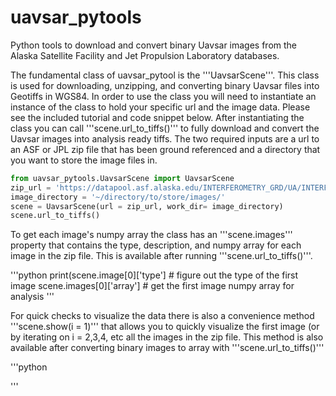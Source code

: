 # uavsar_pytools

Python tools to download and convert binary Uavsar images from the Alaska Satellite Facility and Jet Propulsion Laboratory databases.

The fundamental class of uavsar_pytool is the '''UavsarScene'''. This class is used for downloading, unzipping, and converting binary Uavsar files into Geotiffs in WGS84. In order to use the class you will need to instantiate an instance of the class to hold your specific url and the image data. Please see the included tutorial and code snippet below. After instantiating the class you can call '''scene.url_to_tiffs()''' to fully download and convert the Uavsar images into analysis ready tiffs. The two required inputs are a url to an ASF or JPL zip file that has been ground referenced and a directory that you want to store the image files in.

```python
from uavsar_pytools.UavsarScene import UavsarScene
zip_url = 'https://datapool.asf.alaska.edu/INTERFEROMETRY_GRD/UA/INTERFEROGRAM_OR_POLSAR_GRD.zip'
image_directory = '~/directory/to/store/images/'
scene = UavsarScene(url = zip_url, work_dir= image_directory)
scene.url_to_tiffs()
```

To get each image's numpy array the class has an '''scene.images''' property that contains the type, description, and numpy array for each image in the zip file. This is available after running '''scene.url_to_tiffs()'''.

'''python
print(scene.image[0]['type'] # figure out the type of the first image
scene.images[0]['array'] # get the first image numpy array for analysis
'''

For quick checks to visualize the data there is also a convenience method '''scene.show(i = 1)''' that allows you to quickly visualize the first image (or by iterating on i = 2,3,4, etc all the images in the zip file. This method is also available after converting binary images to array with '''scene.url_to_tiffs()'''

'''python

'''
